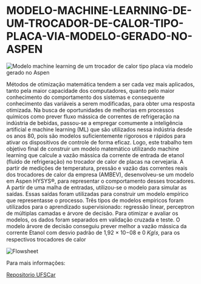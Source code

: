 # MODELO-MACHINE-LEARNING-DE-UM-TROCADOR-DE-CALOR-TIPO-PLACA-VIA-MODELO-GERADO-NO-ASPEN

![Modelo machine learning de um trocador de calor tipo placa via modelo gerado no Aspen](https://user-images.githubusercontent.com/68854093/212139960-2bdb8824-4509-425d-a80f-8f539274f92d.png)


Métodos de otimização matemática tendem a ser cada vez mais aplicados, tanto pela 
maior capacidade dos computadores, quanto pelo maior conhecimento do 
comportamento dos sistemas e consequente conhecimento das variáveis a serem 
modificadas, para obter uma resposta otimizada. Na busca de oportunidades de 
melhorias em processos químicos como prever fluxo mássica de correntes de 
refrigeração na indústria de bebidas, passou-se a empregar comumente a inteligência 
artificial e machine learning (ML) que são utilizados nessa indústria desde os anos 80, 
pois são modelos suficientemente rigorosos e rápidos para ativar os dispositivos de 
controle de forma eficaz. Logo, este trabalho tem objetivo final de construir um modelo 
matemático utilizando machine learning que calcule a vazão mássica da corrente de 
entrada de etanol (fluido de refrigeração) no trocador de calor de placas na cervejaria.
A partir de medições de temperatura, pressão e vazão das correntes reais dos 
trocadores de calor da empresa (AMBEV), desenvolveu-se um modelo em Aspen 
HYSYS®, para representar o comportamento desses trocadores. A partir de uma 
malha de entradas, utilizou-se o modelo para simular as saídas. Essas saídas foram 
utilizadas para construir um modelo empírico que representasse o processo. Três 
tipos de modelos empíricos foram utilizados para o aprendizado supervisionado: 
regressão linear, perceptron de múltiplas camadas e árvore de decisão. Para otimizar 
e avaliar os modelos, os dados foram separados em validação cruzada e teste. O
modelo árvore de decisão conseguiu prever melhor a vazão mássica da corrente 
Etanol com desvio padrão de 1,92 × 10−08 e 0 𝐾𝑔/𝑠, para os respectivos trocadores de
calor

![Flowsheet](https://user-images.githubusercontent.com/68854093/212140004-93c0916c-ec54-425c-96c6-1cc07d53dba3.png)

Para mais informações:

[Repositorio UFSCar](https://repositorio.ufscar.br/handle/ufscar/17077)
